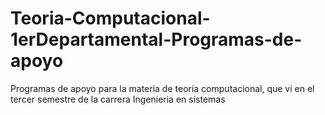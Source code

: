 # Teoria-Computacional-1erDepartamental-Programas-de-apoyo

Programas de apoyo para la materia de teoria computacional, que vi en el tercer semestre de la carrera Ingenieria en sistemas
